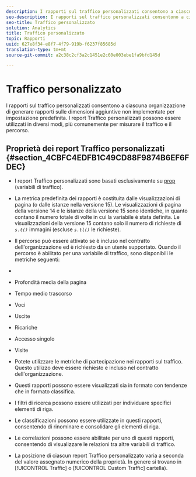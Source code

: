 ```yaml
---
description: I rapporti sul traffico personalizzati consentono a ciascuna organizzazione di generare rapporti sulle dimensioni aggiuntive non implementate per impostazione predefinita. I report Traffico personalizzati possono essere utilizzati in diversi modi, più comunemente per misurare il traffico e il percorso.
seo-description: I rapporti sul traffico personalizzati consentono a ciascuna organizzazione di generare rapporti sulle dimensioni aggiuntive non implementate per impostazione predefinita. I report Traffico personalizzati possono essere utilizzati in diversi modi, più comunemente per misurare il traffico e il percorso.
seo-title: Traffico personalizzato
solution: Analytics
title: Traffico personalizzato
topic: Rapporti
uuid: 627e8f34-e8f7-4f79-919b-f6237f85685d
translation-type: tm+mt
source-git-commit: a2c38c2cf3a2c1451e2c60e003ebe1fa9bfd145d

---
```



# Traffico personalizzato

I rapporti sul traffico personalizzati consentono a ciascuna organizzazione di generare rapporti sulle dimensioni aggiuntive non implementate per impostazione predefinita. I report Traffico personalizzati possono essere utilizzati in diversi modi, più comunemente per misurare il traffico e il percorso.

## Proprietà dei report Traffico personalizzati {#section_4CBFC4EDFB1C49CD88F9874B6EF6FDEC}

* I report Traffico personalizzati sono basati esclusivamente su [prop](https://marketing.adobe.com/resources/help/en_US/sc/implement/c_propn.html) (variabili di traffico).
* La metrica predefinita dei rapporti è costituita dalle visualizzazioni di pagina (o dalle istanze nella versione 15). Le visualizzazioni di pagina della versione 14 e le istanze della versione 15 sono identiche, in quanto contano il numero totale di volte in cui la variabile è stata definita. Le visualizzazioni della versione 15 contano solo il numero di richieste di *`s.t()`* immagini (escluse *`s.tl()`* le richieste).

* Il percorso può essere attivato se è incluso nel contratto dell'organizzazione ed è richiesto da un utente supportato. Quando il percorso è abilitato per una variabile di traffico, sono disponibili le metriche seguenti:
* 

   * Profondità media della pagina
   * Tempo medio trascorso
   * Voci
   * Uscite
   * Ricariche
   * Accesso singolo
   * Visite

* Potete utilizzare le metriche di partecipazione nei rapporti sul traffico. Questo utilizzo deve essere richiesto e incluso nel contratto dell'organizzazione.
* Questi rapporti possono essere visualizzati sia in formato con tendenze che in formato classifica.
* I filtri di ricerca possono essere utilizzati per individuare specifici elementi di riga.
* Le classificazioni possono essere utilizzate in questi rapporti, consentendo di rinominare e consolidare gli elementi di riga.
* Le correlazioni possono essere abilitate per uno di questi rapporti, consentendo di visualizzare le relazioni tra altre variabili di traffico.
* La posizione di ciascun report Traffico personalizzato varia a seconda del valore assegnato numerico della proprietà. In genere si trovano in [!UICONTROL Traffic] o [!UICONTROL Custom Traffic] cartella).


